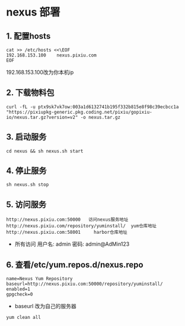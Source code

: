 # nexus 部署

## 1. 配置hosts
```shell
cat >> /etc/hosts <<\EOF
192.168.153.100    nexus.pixiu.com
EOF
```
192.168.153.100改为你本机ip



## 2. 下载物料包
```shell
curl -fL -u ptx9sk7vk7ow:003a1d6132741b195f332b815e8f98c39ecbcc1a "https://pixiupkg-generic.pkg.coding.net/pixiu/gopixiu-io/nexus.tar.gz?version=v2" -o nexus.tar.gz
```

## 3. 启动服务
```shell
cd nexus && sh nexus.sh start 
```

## 4. 停止服务
```shell
sh nexus.sh stop
```

## 5. 访问服务

```shell
http://nexus.pixiu.com:50000   访问nexus服务地址                         
http://nexus.pixiu.com/repository/yuminstall/  yum仓库地址
http://nexus.pixiu.com:58001     harbor仓库地址
```
-  所有访问 用户名:    admin   密码:   admin@AdMin123

## 6. 查看/etc/yum.repos.d/nexus.repo

```shell
name=Nexus Yum Repository
baseurl=http://nexus.pixiu.com:50000/repository/yuminstall/
enabled=1
gpgcheck=0
```
- baseurl 改为自己的服务器

```shell
yum clean all
```
